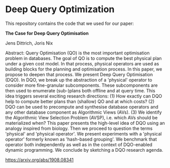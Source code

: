 # Deep Query Optimization
This repository contains the code that we used for our paper:

**The Case for Deep Query Optimisation**

Jens Dittrich, Joris Nix

Abstract:
Query Optimisation (QO) is the most important optimisation problem in databases. The goal of QO is to compute the best physical plan under a given cost model. In that process, physical operators are used as building blocks for the planning and optimisation process. In this paper, we propose to deepen that process. We present Deep Query Optimisation (DQO). In DQO, we break up the abstraction of a 'physical' operator to consider more fine-granular subcomponents. These subcomponents are then used to enumerate (sub-)plans both offline and at query time. This idea triggers several exciting research directions: (1) How exactly can DQO help to compute better plans than (shallow) QO and at which costs? (2) DQO can be used to precompute and synthesise database operators and any other database component as Algorithmic Views (AVs). (3) We identify the Algorithmic View Selection Problem (AVSP), i.e. which AVs should be materialized when?
This paper presents the high-level idea of DQO using an analogy inspired from biology. Then we proceed to question the terms 'physical' and 'physical operator'. We present experiments with a 'physical operator' formerly known as 'hash-based grouping'. We benchmark that operator both independently as well as in the context of DQO-enabled dynamic programming. We conclude by sketching a DQO research agenda. 

https://arxiv.org/abs/1908.08341
